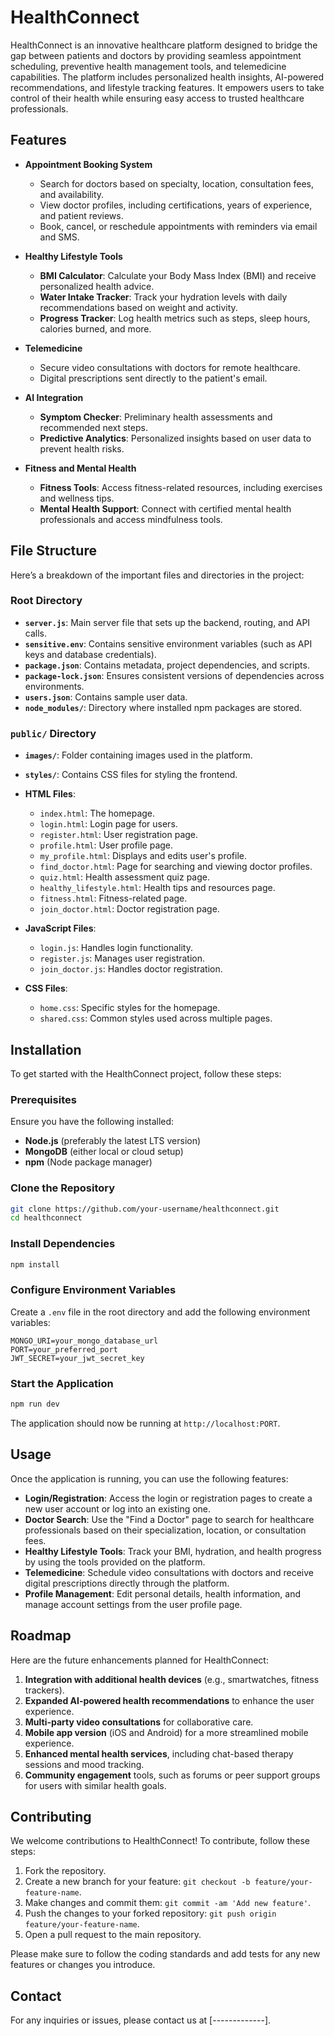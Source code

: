 
# HealthConnect

HealthConnect is an innovative healthcare platform designed to bridge the gap between patients and doctors by providing seamless appointment scheduling, preventive health management tools, and telemedicine capabilities. The platform includes personalized health insights, AI-powered recommendations, and lifestyle tracking features. It empowers users to take control of their health while ensuring easy access to trusted healthcare professionals.

## Features

- **Appointment Booking System**  
  - Search for doctors based on specialty, location, consultation fees, and availability.
  - View doctor profiles, including certifications, years of experience, and patient reviews.
  - Book, cancel, or reschedule appointments with reminders via email and SMS.

- **Healthy Lifestyle Tools**  
  - **BMI Calculator**: Calculate your Body Mass Index (BMI) and receive personalized health advice.
  - **Water Intake Tracker**: Track your hydration levels with daily recommendations based on weight and activity.
  - **Progress Tracker**: Log health metrics such as steps, sleep hours, calories burned, and more.

- **Telemedicine**  
  - Secure video consultations with doctors for remote healthcare.
  - Digital prescriptions sent directly to the patient's email.

- **AI Integration**  
  - **Symptom Checker**: Preliminary health assessments and recommended next steps.
  - **Predictive Analytics**: Personalized insights based on user data to prevent health risks.

- **Fitness and Mental Health**  
  - **Fitness Tools**: Access fitness-related resources, including exercises and wellness tips.
  - **Mental Health Support**: Connect with certified mental health professionals and access mindfulness tools.

## File Structure

Here’s a breakdown of the important files and directories in the project:

### **Root Directory**

- **`server.js`**: Main server file that sets up the backend, routing, and API calls.
- **`sensitive.env`**: Contains sensitive environment variables (such as API keys and database credentials).
- **`package.json`**: Contains metadata, project dependencies, and scripts.
- **`package-lock.json`**: Ensures consistent versions of dependencies across environments.
- **`users.json`**: Contains sample user data.
- **`node_modules/`**: Directory where installed npm packages are stored.

### **`public/` Directory**

- **`images/`**: Folder containing images used in the platform.
- **`styles/`**: Contains CSS files for styling the frontend.
- **HTML Files**:  
  - `index.html`: The homepage.
  - `login.html`: Login page for users.
  - `register.html`: User registration page.
  - `profile.html`: User profile page.
  - `my_profile.html`: Displays and edits user's profile.
  - `find_doctor.html`: Page for searching and viewing doctor profiles.
  - `quiz.html`: Health assessment quiz page.
  - `healthy_lifestyle.html`: Health tips and resources page.
  - `fitness.html`: Fitness-related page.
  - `join_doctor.html`: Doctor registration page.
  
- **JavaScript Files**:  
  - `login.js`: Handles login functionality.
  - `register.js`: Manages user registration.
  - `join_doctor.js`: Handles doctor registration.
  
- **CSS Files**:  
  - `home.css`: Specific styles for the homepage.
  - `shared.css`: Common styles used across multiple pages.

## Installation

To get started with the HealthConnect project, follow these steps:

### Prerequisites
Ensure you have the following installed:
- **Node.js** (preferably the latest LTS version)
- **MongoDB** (either local or cloud setup)
- **npm** (Node package manager)

### Clone the Repository

```bash
git clone https://github.com/your-username/healthconnect.git
cd healthconnect
```

### Install Dependencies

```bash
npm install
```

### Configure Environment Variables

Create a `.env` file in the root directory and add the following environment variables:

```
MONGO_URI=your_mongo_database_url
PORT=your_preferred_port
JWT_SECRET=your_jwt_secret_key
```

### Start the Application

```bash
npm run dev
```

The application should now be running at `http://localhost:PORT`.

## Usage

Once the application is running, you can use the following features:

- **Login/Registration**: Access the login or registration pages to create a new user account or log into an existing one.
- **Doctor Search**: Use the "Find a Doctor" page to search for healthcare professionals based on their specialization, location, or consultation fees.
- **Healthy Lifestyle Tools**: Track your BMI, hydration, and health progress by using the tools provided on the platform.
- **Telemedicine**: Schedule video consultations with doctors and receive digital prescriptions directly through the platform.
- **Profile Management**: Edit personal details, health information, and manage account settings from the user profile page.

## Roadmap

Here are the future enhancements planned for HealthConnect:

1. **Integration with additional health devices** (e.g., smartwatches, fitness trackers).
2. **Expanded AI-powered health recommendations** to enhance the user experience.
3. **Multi-party video consultations** for collaborative care.
4. **Mobile app version** (iOS and Android) for a more streamlined mobile experience.
5. **Enhanced mental health services**, including chat-based therapy sessions and mood tracking.
6. **Community engagement** tools, such as forums or peer support groups for users with similar health goals.

## Contributing

We welcome contributions to HealthConnect! To contribute, follow these steps:

1. Fork the repository.
2. Create a new branch for your feature: `git checkout -b feature/your-feature-name`.
3. Make changes and commit them: `git commit -am 'Add new feature'`.
4. Push the changes to your forked repository: `git push origin feature/your-feature-name`.
5. Open a pull request to the main repository.

Please make sure to follow the coding standards and add tests for any new features or changes you introduce.


## Contact

For any inquiries or issues, please contact us at [-------------].
